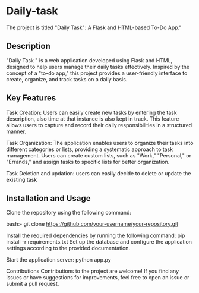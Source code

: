 # Daily-task
The project is titled "Daily Task": A Flask and HTML-based To-Do App."

## Description
"Daily Task " is a web application developed using Flask and HTML, designed to help users manage their daily tasks effectively. Inspired by the concept of a "to-do app," this project provides a user-friendly interface to create, organize, and track tasks on a daily basis.

## Key Features
Task Creation: Users can easily create new tasks by entering the task description, also time at that instance is also kept in track. This feature allows users to capture and record their daily responsibilities in a structured manner.

Task Organization: The application enables users to organize their tasks into different categories or lists, providing a systematic approach to task management. Users can create custom lists, such as "Work," "Personal," or "Errands," and assign tasks to specific lists for better organization.

Task Deletion and updation: users can easily decide to delete or update the existing task

## Installation and Usage
Clone the repository using the following command:

bash:-
git clone https://github.com/your-username/your-repository.git

Install the required dependencies by running the following command:
pip install -r requirements.txt
Set up the database and configure the application settings according to the provided documentation.

Start the application server:
python app.py


Contributions
Contributions to the project are welcome! If you find any issues or have suggestions for improvements, feel free to open an issue or submit a pull request.
